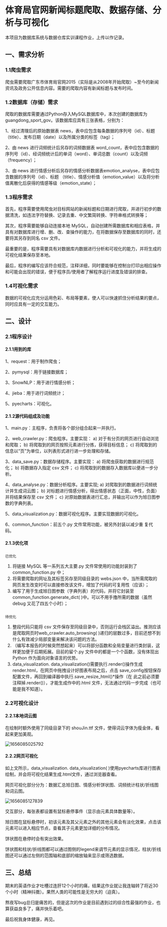 # 体育局官网新闻标题爬取、数据存储、分析与可视化

本项目为数据库系统与数据仓库实训课程作业，上传以作记录。

## 一、需求分析

### 1.1爬虫需求

爬虫需要爬取广东市体育局官网2015（实际是从2008年开始爬取）~至今的新闻资讯及政务公开信息内容。需要的爬取内容有新闻标题与发布时间。


### 1.2数据库（存储）需求

爬取的数据库需要通过Python存入MySQL数据库中，本次创建的数据库为 guangdong_sport_gov。该数据库应具有三张表格，分别为：


1、经过清理后的原始数据表 news，表中应包含每条数据的序列号（id）、标题（title）、发布日期（date）以及所属分类的标签（tag）；


2、由 news 进行词频统计后另存的词频数据表 word_count，表中应包含数据的序列号（id）、经词频统计后的单词（word）、单词总数（count）以及词频（frequency）；


3、由 news 进行情感分析后另存的情感分析数据表emotion_analyse，表中应包含数据的序列号（id）、标题
（title）、情感分析值（emotion_value）以及将分析值离散化后获得的情感等级（emotion_state）；

### 1.3程序需求

首先，程序需要使用爬虫对目标网站的新闻标题和日期进行爬取，并进行初步的数据清洗，如违法字符替换、记录去重、中文繁简转换、字符串格式转换等；


其次，程序需要能够自动连接本地 MySQL，自动创建所需数据库和相应表格，并具有对数据库进行增、删、改、查操作的能力，在将数据保存至数据库的同时，还要将其另存到同名 csv 文件。


最重要的是，程序需要具有对数据库内数据进行分析和可视化的能力，并将生成的可视化结果保存至本地。


最后，程序的编写应该符合规范，注释详细，同时要能够在控制台打印出相应操作和可能会出现的错误，便于程序员/使用者了解程序运行进度及错误的排查。

### 1.4可视化需求

数据的可视化应充分运用色彩、布局等要素，使人可以快速抓住分析结果的要点，同时应具有一定的交互能力。


## 二、设计

### 2.1程序设计

#### 2.1.1用到的库

1、request：用于制作爬虫；

2、pymysql：用于链接数据库；

3、SnowNLP：用于进行情感分析；

4、jieba：用于进行词频统计；

5、pyecharts：可视化。

#### 2.1.2源代码组成及功能

1、main.py：主程序，负责将各个部分组合起来一并执行。

2、web_crawler.py：爬虫程序。主要实现：
	a) 对于有分页的网页进行自动浏览和爬取；
	b) 将爬取到的网页按照元素进行分拣，获得目标信息；
	c) 将爬取到的信息以“页”为单位，以列表形式进行进一步处理和存储。

3、data_save.py：数据存储程序。主要实现：
	a) 将爬虫获取的数据进行规范化；
	b) 将数据存入指定 csv 文件；
	c) 将爬取到的数据存入数据库以便进一步分析。

4、data_analyse.py：数据分析程序。主要实现;
	a) 对爬取到的数据进行词频统计并生成词云图；
	b) 对标题进行情感分析，得出情感状态（正面，中性，负面）并将结果保存至 csv 文件；
	c) 对原始数据表进行汇总，并输出可以作为旭日图参数的字典列表。

5、data_visualization.py：数据可视化程序。主要实现数据的可视化。

6、common_function：前五个.py 文件常用功能，被另外封装以减少重
复代码。

#### 2.1.3优化项

##### 
    已优化

1. 将链接 MySQL 等一系列五大主要.py 文件常使用的功能封装到了common_function.py 中；
2. 将需要爬取的网址及其标签另存至同级目录的 webs.json 中，当所需爬取的网页发生改变时可以直接修改该文件，增加了代码的可复用性（应该）；
3. 编写了用于生成旭日图参数（字典列表）的代码，并将它封装至common_function.generate_dict( )中。可以不用手撸所需的数据（虽然 debug 又花了四五个小时）；

##### 
    待优化

1. 整段代码只能将 csv 文件保存至同级目录中，否则运行会栈区溢出。推测应该是爬取网页时web_crawler.auto_browsing( )递归的层数过多，目前还想不到什么有效减少局部变量来解决该问题的方法。
2. （编写本报告的时候突然想起来）可以将部分函数和全局变量进行类封装，这样更加便于后期拓展。目前的留个.py 文件中的都是一个个函数，没有体现出 Python 作为面向对象语言的优势。
3. data_visualization. data_visualization()需要执行.render()操作生成render.html，在网页中拖拽设计好图表布局之后，点击 save_config按钮保存配置文件，再回到编译器中执行.save_resize_html()*操作（在
   此之前必须要注释掉.render()），才能生成作中的.html 文件，无法通过代码一步完成（也可能是我不知道）。

### 2.2可视化设计

#### 2.2.1本地词云图

在绘制时额外使用了同级目录下的 shouJin.ttf 文件，使得词云字体为瘦金体，看起来更加美观。

![1656085025792](image/README/1656085025792.png)

#### 2.2.2网页可视化

如上文所示，data_visualization. data_visualization( )使用pyecharts库进行图表绘制，并会将可视化结果生成.html文件，通过浏览器查看。


网页可视化部分分为：数据汇总旭日图、情感分析饼状图、词频统计柱状/折线图和词云图。

![1656085127839](image/README/1656085127839.png)


交互部分，每张表都设置有鼠标悬停事件（显示由元素具体数量等）。

旭日图在鼠标悬停时，初该元素及其父元素之外的其他元素会有淡化效果，点击该元素可以进入相应节点，查看其子元素更加详细的分布情况。

饼状图在悬停时会有突出效果。

饼状图和柱状/折线图都可以通过图侧的legend来调节元素的显示情况，柱状/折线图还可以通过左侧的范围轴和底部的缩放轴来显示或筛选数据。

## 三、总结

期末的英语作业才吐槽过连肝12个小时的痛，结果这作业就让我连轴转了将近30个小时（精神抖擞）。果然人类的可能性是无穷大的（迫真）。


熬夜写bug总归是痛苦的，但是这次的作业是目前遇到过的综合性最强的作业，也算获益良多了，痛并快乐着吧。


最后祝我身体健康，再见。
